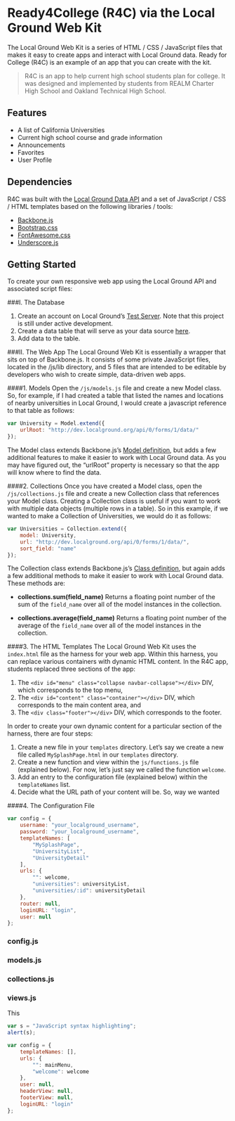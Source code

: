 Ready4College (R4C) via the Local Ground Web Kit
==========
The Local Ground Web Kit is a series of HTML / CSS / JavaScript files that makes it easy to create apps and interact with Local Ground data. Ready for College (R4C) is an example of an app that you can create with the kit.

> R4C is an app to help current high school students plan for college. It was designed and implemented by students from REALM Charter High School and Oakland Technical High School.
 

Features
---------
* A list of California Universities
* Current high school course and grade information
* Announcements
* Favorites
* User Profile

Dependencies
---------
R4C was built with the [Local Ground Data API](https://github.com/LocalGround/localground) and a set of JavaScript / CSS / HTML templates based on the following libraries / tools:

* [Backbone.js](http://backbonejs.org/)
* [Bootstrap.css](http://getbootstrap.com/)
* [FontAwesome.css](http://fortawesome.github.io/Font-Awesome/)
* [Underscore.js](http://underscorejs.org/)

Getting Started
---------
To create your own responsive web app using the Local Ground API and associated script files:

###I. The Database
1. Create an account on Local Ground’s [Test Server](http://dev.localground.org/accounts/register/). Note that this project is still under active development.
2. Create a data table that will serve as your data source [here](http://dev.localground.org/profile/forms/).
3. Add data to the table.

###II. The Web App
The Local Ground Web Kit is essentially a wrapper that sits on top of Backbone.js. It consists of some private JavaScript files, located in the /js/lib directory, and 5 files that are intended to be editable by developers who wish to create simple, data-driven web apps. 

####1. Models
Open the ```/js/models.js``` file and create a new Model class. So, for example, if I had created a table that listed the names and locations of nearby universities in Local Ground, I would create a javascript reference to that table as follows:

```javascript
var University = Model.extend({
	urlRoot: "http://dev.localground.org/api/0/forms/1/data/"
});
```
The Model class extends Backbone.js’s [Model definition](http://backbonejs.org/#Model), but adds a few additional features to make it easier to work with Local Ground data. As you may have figured out, the “urlRoot” property is necessary so that the app will know where to find the data.

####2. Collections
Once you have created a Model class, open the ```/js/collections.js``` file and create a new Collection class that references your Model class. Creating a Collection class is useful if you want to work with multiple data objects (multiple rows in a table). So in this example, if we wanted to make a Collection of Universities, we would do it as follows:

```javascript
var Universities = Collection.extend({
	model: University,
	url: "http://dev.localground.org/api/0/forms/1/data/",
	sort_field: "name"
});
```
The Collection class extends Backbone.js’s [Class definition](http://backbonejs.org/#Collection), but again adds a few additional methods to make it easier to work with Local Ground data. These methods are:

* **collections.sum(field_name)**
Returns a floating point number of the sum of the ```field_name``` over all of the model instances in the collection.

* **collections.average(field_name)**
Returns a floating point number of the average of the ```field_name``` over all of the model instances in the collection.

####3. The HTML Templates
The Local Ground Web Kit uses the ```index.html``` file as the harness for your web app. Within this harness, you can replace various containers with dynamic HTML content. In the R4C app, students replaced three sections of the app: 

1. The ```<div id="menu" class="collapse navbar-collapse"></div>``` DIV, which corresponds to the top menu,
2. The  ```<div id="content" class="container"></div>``` DIV, which corresponds to the main content area, and
3. The ```<div class="footer"></div>``` DIV, which corresponds to the footer.

In order to create your own dynamic content for a particular section of the harness, there are four steps:

1. Create a new file in your ```templates``` directory. Let’s say we create a new file called ```MySplashPage.html``` in our ```templates``` directory.
2. Create a new function and view within the ```js/functions.js``` file (explained below). For now, let’s just say we called the function ```welcome```.
3. Add an entry to the configuration file (explained below) within the ```templateNames``` list.
4. Decide what the URL path of your content will be. So, way we wanted 

####4. The Configuration File

```javascript
var config = {
	username: "your_localground_username",
	password: "your_localground_username",
	templateNames: [
		"MySplashPage",
		"UniversityList",
		"UniversityDetail"
	],
	urls: {
		"": welcome,
		"universities": universityList,
		"universities/:id": universityDetail
	},
	router: null,
	loginURL: "login",
	user: null
};
```
 
### config.js

### models.js

### collections.js

### views.js
This 


```javascript
var s = "JavaScript syntax highlighting";
alert(s);

var config = {
	templateNames: [],
	urls: {
		"": mainMenu,
		"welcome": welcome
	},
	user: null,
	headerView: null,
	footerView: null,
	loginURL: "login"
};
```


